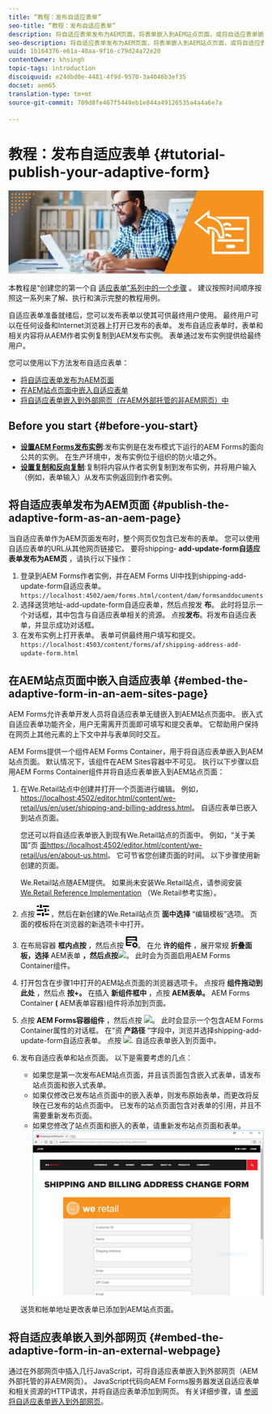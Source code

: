 ```yaml
---
title: “教程：发布自适应表单”
seo-title: “教程：发布自适应表单”
description: 将自适应表单发布为AEM页面，将表单嵌入到AEM站点页面，或将自适应表单嵌入到外部网页
seo-description: 将自适应表单发布为AEM页面，将表单嵌入到AEM站点页面，或将自适应表单嵌入到外部网页
uuid: 1b164376-e61a-40aa-9f16-c79d24a72e20
contentOwner: khsingh
topic-tags: introduction
discoiquuid: e24dbd0e-4481-4f9d-9570-3a4046b3ef35
docset: aem65
translation-type: tm+mt
source-git-commit: 709d8fe467f5449eb1e844a49126535a4a4a6e7a

---
```



# 教程：发布自适应表单 {#tutorial-publish-your-adaptive-form}

![](do-not-localize/13-publish-your-adaptive-form-small.png)

本教程是“创建您的第一个自 [适应表单”系列中的一个步骤](https://helpx.adobe.com/experience-manager/6-3/forms/using/create-your-first-adaptive-form.html) 。 建议按照时间顺序按照这一系列来了解、执行和演示完整的教程用例。

自适应表单准备就绪后，您可以发布表单以使其可供最终用户使用。 最终用户可以在任何设备和Internet浏览器上打开已发布的表单。 发布自适应表单时，表单和相关内容将从AEM作者实例复制到AEM发布实例。 表单通过发布实例提供给最终用户。

您可以使用以下方法发布自适应表单：

* [将自适应表单发布为AEM页面](../../forms/using/publish-your-adaptive-form.md#publish-the-adaptive-form-as-an-aem-page)
* [在AEM站点页面中嵌入自适应表单](#embed-the-adaptive-form-in-an-aem-sites-page)
* [将自适应表单嵌入到外部网页（在AEM外部托管的非AEM网页）中](../../forms/using/publish-your-adaptive-form.md)

## Before you start {#before-you-start}

* **[设置AEM Forms发布实例](https://helpx.adobe.com/experience-manager/6-3/forms/using/installing-configuring-aem-forms-osgi.html)**:发布实例是在发布模式下运行的AEM Forms的面向公共的实例。 在生产环境中，发布实例位于组织的防火墙之外。
* **[设置复制和反向复制](https://helpx.adobe.com/experience-manager/6-3/help/sites-deploying/replication.html)**:复制将内容从作者实例复制到发布实例，并将用户输入（例如，表单输入）从发布实例返回到作者实例。

## 将自适应表单发布为AEM页面 {#publish-the-adaptive-form-as-an-aem-page}

当自适应表单作为AEM页面发布时，整个网页仅包含已发布的表单。 您可以使用自适应表单的URL从其他网页链接它。 要将shipping- **add-update-form自适应表单发布为AEM页** ，请执行以下操作：

1. 登录到AEM Forms作者实例，并在AEM Forms UI中找到shipping-add-update-form自适应表单。
   `https://localhost:4502/aem/forms.html/content/dam/formsanddocuments`
1. 选择送货地址-add-update-form自适应表单，然后点按发 **布**。 此时将显示一个对话框，其中包含与自适应表单相关的资源。 点按&#x200B;**发布**。将发布自适应表单，并显示成功对话框。
1. 在发布实例上打开表单。 表单可供最终用户填写和提交。
   `https://localhost:4503/content/forms/af/shipping-address-add-update-form.html`

## 在AEM站点页面中嵌入自适应表单 {#embed-the-adaptive-form-in-an-aem-sites-page}

AEM Forms允许表单开发人员将自适应表单无缝嵌入到AEM站点页面中。 嵌入式自适应表单功能齐全，用户无需离开页面即可填写和提交表单。 它帮助用户保持在网页上其他元素的上下文中并与表单同时交互。

AEM Forms提供一个组件AEM Forms Container，用于将自适应表单嵌入到AEM站点页面。 默认情况下，该组件在AEM Sites容器中不可见。 执行以下步骤以启用AEM Forms Container组件并将自适应表单嵌入到AEM站点页面：

1. 在We.Retail站点中创建并打开一个页面进行编辑。 例如， [https://localhost:4502/editor.html/content/we-retail/us/en/user/shipping-and-billing-address.html](https://localhost:4502/editor.html/content/we-retail/us/en/user/shipping-and-billing-address.html)。 自适应表单已嵌入到站点页面。

   您还可以将自适应表单嵌入到现有We.Retail站点的页面中。 例如，“关于美国”页 [面https://localhost:4502/editor.html/content/we-retail/us/en/about-us.html](https://localhost:4502/editor.html/content/we-retail/us/en/about-us.html)。 它可节省您创建页面的时间。 以下步骤使用新创建的页面。

   We.Retail站点随AEM提供。 如果尚未安装We.Retail站点，请参阅安装 [We.Retail Reference Implementation](https://helpx.adobe.com/experience-manager/6-3/help/sites-developing/we-retail.html) （We.Retail参考实施）。

1. 点按 ![属性页](assets/properties.png) ，然后在新创建的We.Retail站点页 **面中选择** “编辑模板”选项。 页面的模板将在浏览器的新选项卡中打开。
1. 在布局容器 **框内点按** ，然后点按 ![feedmanagement](assets/feedmanagement.png)。 在允 **许的组件** ，展开常规 **折叠面板，选择** AEM表单 **，然后点按**![](https://helpx.adobe.com/content/dam/help/en/aem-forms/icons/AEM_6_3_Forms_save.PNG)。 此时会为页面启用AEM Forms Container组件。

1. 打开包含在步骤1中打开的AEM站点页面的浏览器选项卡。 点按将 **组件拖动到此处** ，然后点 **按+。** 在插入 **新组件框中** ，点按 **AEM表单。** AEM Forms Container **(** AEM表单容器)组件将添加到页面。
1. 点按 **AEM Forms容器组件** ，然后点按 ![](https://helpx.adobe.com/content/dam/help/en/aem-forms/6-2/cmppr.png)。 此时会显示一个包含AEM Forms Container属性的对话框。 在“资 **产路径** ”字段中，浏览并选择shipping-add-update-form自适应表单。 点按 ![](https://helpx.adobe.com/content/dam/help/en/aem-forms/icons/AEM_6_3_Forms_save.PNG). 自适应表单嵌入到页面中。
1. 发布自适应表单和站点页面。 以下是需要考虑的几点：

   * 如果您是第一次发布AEM站点页面，并且该页面包含嵌入式表单，请发布站点页面和嵌入式表单。
   * 如果仅修改已发布站点页面中的嵌入表单，则发布原始表单，而更改将反映在已发布的站点页面中。 已发布的站点页面包含对表单的引用，并且不需要重新发布页面。
   * 如果您修改了站点页面和嵌入的表单，请重新发布站点页面和表单。
   ![embed-in-aem-sites](assets/embed-in-aem-sites.png)

   送货和帐单地址更改表单已添加到AEM站点页面。

## 将自适应表单嵌入到外部网页 {#embed-the-adaptive-form-in-an-external-webpage}

通过在外部网页中插入几行JavaScript，可将自适应表单嵌入到外部网页（AEM外部托管的非AEM网页）。 JavaScript代码向AEM Forms服务器发送自适应表单和相关资源的HTTP请求，并将自适应表单添加到网页。 有关详细步骤，请 [参阅将自适应表单嵌入到外部网页](/help/forms/using/embed-adaptive-form-external-web-page.md)。
